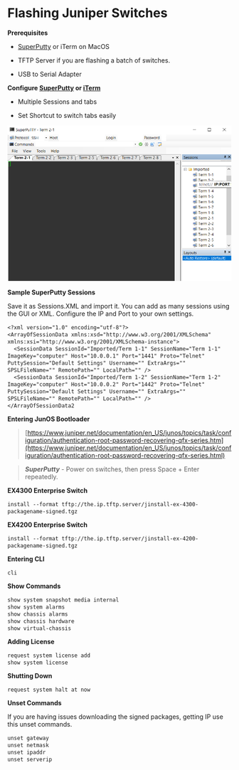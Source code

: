 # Flashing Juniper Switches

**Prerequisites**
- [SuperPutty](https://www.puttygen.com/superputty) or iTerm on MacOS

- TFTP Server if you are flashing a batch of switches.

- USB to Serial Adapter 

**Configure [SuperPutty](https://www.addictivetips.com/windows-tips/superputty-windows-gui-application-that-can-open-putty-ssh-client-in-tabs/) or [iTerm](http://korishev.com/blog/2014/02/28/iterm2-broadcast-input/)**

- Multiple Sessions and tabs

- Set Shortcut to switch tabs easily

<img src="https://raw.githubusercontent.com/zer0lightning/all-confs/master/superputty.png" alt="SuperPutty"
	title="SuperPutty Multiple Tabs" width="550" height="350" />

**Sample SuperPutty Sessions**

Save it as Sessions.XML and import it. You can add as many sessions using the GUI or XML.
Configure the IP and Port to your own settings.
```
<?xml version="1.0" encoding="utf-8"?>
<ArrayOfSessionData xmlns:xsd="http://www.w3.org/2001/XMLSchema" xmlns:xsi="http://www.w3.org/2001/XMLSchema-instance">
  <SessionData SessionId="Imported/Term 1-1" SessionName="Term 1-1" ImageKey="computer" Host="10.0.0.1" Port="1441" Proto="Telnet" PuttySession="Default Settings" Username="" ExtraArgs="" SPSLFileName="" RemotePath="" LocalPath="" />
  <SessionData SessionId="Imported/Term 1-2" SessionName="Term 1-2" ImageKey="computer" Host="10.0.0.2" Port="1442" Proto="Telnet" PuttySession="Default Settings" Username="" ExtraArgs="" SPSLFileName="" RemotePath="" LocalPath="" />
</ArrayOfSessionData2
```

**Entering JunOS Bootloader**

> [https://www.juniper.net/documentation/en_US/junos/topics/task/configuration/authentication-root-password-recovering-qfx-series.htm](https://www.juniper.net/documentation/en_US/junos/topics/task/configuration/authentication-root-password-recovering-qfx-series.html)

> ***SuperPutty*** - Power on switches, then press Space + Enter repeatedly.

**EX4300 Enterprise Switch** 
```
install --format tftp://the.ip.tftp.server/jinstall-ex-4300-packagename-signed.tgz
```

**EX4200 Enterprise Switch** 
```
install --format tftp://the.ip.tftp.server/jinstall-ex-4200-packagename-signed.tgz
```

**Entering CLI**

```
cli
```

**Show Commands**

```
show system snapshot media internal
show system alarms
show chassis alarms
show chassis hardware 
show virtual-chassis
```

**Adding License**

```
request system license add 
show system license
```

**Shutting Down**

```
request system halt at now
```

**Unset Commands**

If you are having issues downloading the signed packages, getting IP use this unset commands.

```
unset gateway
unset netmask
unset ipaddr
unset serverip
```
